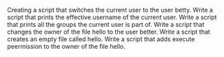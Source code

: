 Creating a script that switches the current user to the user betty.
Write a script that prints the effective username of the current user.
Write a script that prints all the groups the current user is part of.
Write a script that changes the owner of the file hello to the user better.
Write a script that creates an empty file called hello.
Write a script that adds execute peermission to the owner of the file hello.
